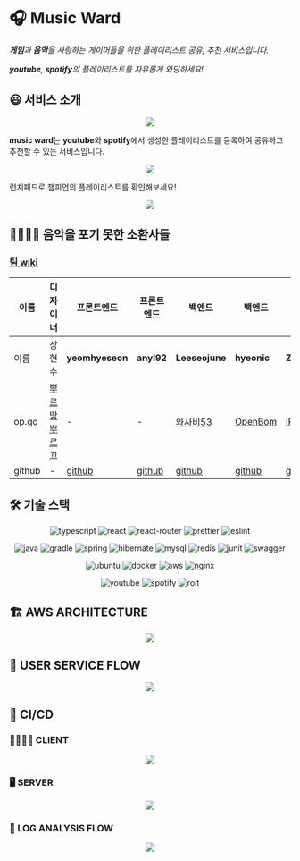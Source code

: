 # 🎧 Music Ward

_**게임**과 **음악**을 사랑하는 게이머들을 위한 플레이리스트 공유, 추천 서비스입니다._

_**youtube**, **spotify**의 플레이리스트를 자유롭게 와딩하세요!_

## 😃 서비스 소개
<p align="center">
    <img src="https://user-images.githubusercontent.com/59357153/132119270-4f11d8ed-6f47-4986-ab69-4bfbb4849515.png">
</p>

**music ward**는 **youtube**와 **spotify**에서 생성한 플레이리스트를 등록하여 공유하고 추천할 수 있는 서비스입니다.


<p align="center">
    <img src="https://user-images.githubusercontent.com/59357153/132119407-776304ca-6f95-46ea-8b59-10e62c351697.png">
</p>

런치패드로 챔피언의 플레이리스트를 확인해보세요!

<p align="center">
    <img src="https://user-images.githubusercontent.com/59357153/132119387-67463c5c-881f-44f1-a612-d39de70c7381.png">
</p>

## 🧑‍💻👩‍💻 음악을 포기 못한 소환사들

### [팀 wiki](https://sneaky-unicorn-a44.notion.site/WEB-B-aaf71753633e4cb0b2c95dda606b5f69)

|이름|디자이너|프론트엔드|프론트엔드|백엔드|백엔드|백엔드|
|---|---|---|---|---|---|---|
|이름|장현수|**yeomhyeseon**|**anyl92**|**Leeseojune**|**hyeonic**|**ZeroIRC**|
|op.gg|[뿌르땅뿌르끄](https://www.op.gg/summoner/userName=%EB%BF%8C%EB%A5%B4%EB%95%85%EB%BF%8C%EB%A5%B4%EB%81%84)|-|-|[와사비53](https://www.op.gg/summoner/userName=%EC%99%80%EC%82%AC%EB%B9%8453)|[OpenBom](https://www.op.gg/summoner/userName=OpenBom)|[IRC](https://www.op.gg/summoner/userName=IRC)|
|github|-|[github](https://github.com/yeomhyeseon)|[github](https://github.com/anyl92)|[github](https://github.com/leeseojune53)|[github](https://github.com/hyeonic)|[github](https://github.com/ZeroIRC)|

## 🛠 기술 스택

<p align="center">
    <img alt="typescript" src ="https://img.shields.io/badge/typescript-3178C6.svg?&style=for-the-badge&logo=typescript&logoColor=white"/>
    <img alt="react" src ="https://img.shields.io/badge/react-61DAFB.svg?&style=for-the-badge&logo=react&logoColor=white"/>
    <img alt="react-router" src ="https://img.shields.io/badge/react%20router-CA4245.svg?&style=for-the-badge&logo=reactrouter&logoColor=white"/>
    <img alt="prettier" src ="https://img.shields.io/badge/prettier-F7B93E.svg?&style=for-the-badge&logo=prettier&logoColor=white"/>
    <img alt="eslint" src ="https://img.shields.io/badge/eslint-4B32C3.svg?&style=for-the-badge&logo=eslint&logoColor=white"/>
</p>

<p align="center">
    <img alt="java" src ="https://img.shields.io/badge/java-007396.svg?&style=for-the-badge&logo=java&logoColor=white"/>
    <img alt="gradle" src ="https://img.shields.io/badge/gradle-02303A.svg?&style=for-the-badge&logo=gradle&logoColor=white"/>
    <img alt="spring" src ="https://img.shields.io/badge/spring%20boot-6DB33F.svg?&style=for-the-badge&logo=springboot&logoColor=white"/>
    <img alt="hibernate" src ="https://img.shields.io/badge/hibernate-59666C.svg?&style=for-the-badge&logo=hibernate&logoColor=white"/>
    <img alt="mysql" src ="https://img.shields.io/badge/mysql-4479A1.svg?&style=for-the-badge&logo=mysql&logoColor=white"/>
    <img alt="redis" src ="https://img.shields.io/badge/redis-DC382D.svg?&style=for-the-badge&logo=redis&logoColor=white"/>
    <img alt="junit" src ="https://img.shields.io/badge/junit5-25A162.svg?&style=for-the-badge&logo=junit5&logoColor=white"/>
    <img alt="swagger" src ="https://img.shields.io/badge/swagger-85EA2D.svg?&style=for-the-badge&logo=swagger&logoColor=white"/>
</p>

<p align="center">
    <img alt="ubuntu" src ="https://img.shields.io/badge/ubuntu-E95420.svg?&style=for-the-badge&logo=ubuntu&logoColor=white"/>
    <img alt="docker" src ="https://img.shields.io/badge/docker-2496ED.svg?&style=for-the-badge&logo=docker&logoColor=white"/>
    <img alt="aws" src ="https://img.shields.io/badge/aws-232F3E.svg?&style=for-the-badge&logo=amazonaws&logoColor=white"/>
    <img alt="nginx" src ="https://img.shields.io/badge/nginx-009639.svg?&style=for-the-badge&logo=nginx&logoColor=white"/>
</p>

<p align="center">
    <img alt="youtube" src ="https://img.shields.io/badge/youtube%20music-FF0000.svg?&style=for-the-badge&logo=youtubemusic&logoColor=white"/>
    <img alt="spotify" src ="https://img.shields.io/badge/spotify-1DB954.svg?&style=for-the-badge&logo=spotify&logoColor=white"/>
    <img alt="roit" src ="https://img.shields.io/badge/riot%20games-D32936.svg?&style=for-the-badge&logo=riotgames&logoColor=white"/>
</p>

## 🏗 AWS ARCHITECTURE

<p align="center">
    <img src="https://user-images.githubusercontent.com/59357153/132972794-c5aa2011-4ea1-4e04-aeda-4e4a7455a41f.png">
</p>

## 🌊 USER SERVICE FLOW

<p align="center">
    <img src="https://user-images.githubusercontent.com/59357153/132972812-386ae357-2634-4864-8523-2880614efc5b.png">
</p>

## 🔄 CI/CD

### 👨‍💻👩‍💻 CLIENT

<p align="center">
    <img src="https://user-images.githubusercontent.com/59357153/132972831-20e51719-2f10-4f1f-bd1a-91b4a6f3c549.png">
</p>

### 🖥 SERVER

<p align="center">
    <img src="https://user-images.githubusercontent.com/59357153/132972837-93e6d8ea-f07d-4a65-9d03-5f8a769df219.png">
</p>

### 📜 LOG ANALYSIS FLOW

<p align="center">
    <img src="https://user-images.githubusercontent.com/59357153/132972799-194815c7-3272-4c31-8189-4f23fb9960bf.png">
</p>

